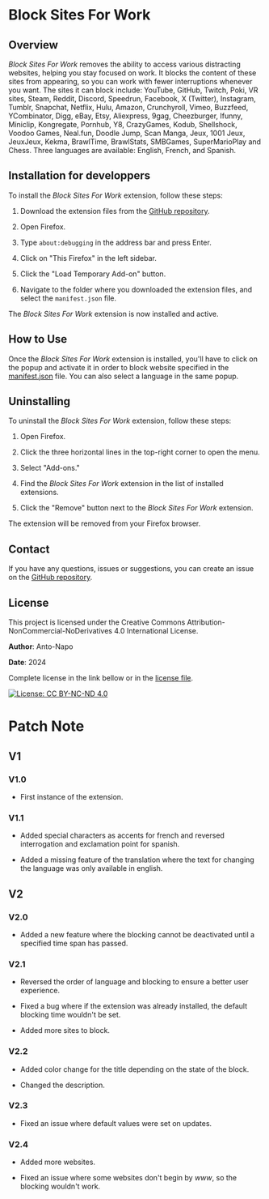 # Block Sites For Work

## Overview
*Block Sites For Work* removes the ability to access various distracting websites, helping you stay focused on work. It blocks the content of these sites from appearing, so you can work with fewer interruptions whenever you want. The sites it can block include: YouTube, GitHub, Twitch, Poki, VR sites, Steam, Reddit, Discord, Speedrun, Facebook, X (Twitter), Instagram, Tumblr, Snapchat, Netflix, Hulu, Amazon, Crunchyroll, Vimeo, Buzzfeed, YCombinator, Digg, eBay, Etsy, Aliexpress, 9gag, Cheezburger, Ifunny, Miniclip, Kongregate, Pornhub, Y8, CrazyGames, Kodub, Shellshock, Voodoo Games, Neal.fun, Doodle Jump, Scan Manga, Jeux, 1001 Jeux, JeuxJeux, Kekma, BrawlTime, BrawlStats, SMBGames, SuperMarioPlay and Chess. Three languages are available: English, French, and Spanish.

## Installation for developpers
To install the *Block Sites For Work* extension, follow these steps:

1. Download the extension files from the [GitHub repository](https://github.com/Anto-Napo/work-site-block-firefox).

2. Open Firefox.

3. Type `about:debugging` in the address bar and press Enter.

4. Click on "This Firefox" in the left sidebar.

5. Click the "Load Temporary Add-on" button.

6. Navigate to the folder where you downloaded the extension files, and select the `manifest.json` file.

The *Block Sites For Work* extension is now installed and active.

## How to Use
Once the *Block Sites For Work* extension is installed, you'll have to click on the popup and activate it in order to block website specified in the [manifest.json](manifest.json) file. You can also select a language in the same popup.

## Uninstalling
To uninstall the *Block Sites For Work* extension, follow these steps:

1. Open Firefox.

2. Click the three horizontal lines in the top-right corner to open the menu.

3. Select "Add-ons."

4. Find the *Block Sites For Work* extension in the list of installed extensions.

5. Click the "Remove" button next to the *Block Sites For Work* extension.

The extension will be removed from your Firefox browser.

## Contact
If you have any questions, issues or suggestions, you can create an issue on the [GitHub repository](https://github.com/Anto-Napo/work-site-block-firefox/issues).

## License

This project is licensed under the Creative Commons Attribution-NonCommercial-NoDerivatives 4.0 International License. 

**Author**: Anto-Napo

**Date**: 2024

Complete license in the link bellow or in the [license file](LICENSE).

[![License: CC BY-NC-ND 4.0](https://img.shields.io/badge/License-CC%20BY--NC--ND%204.0-lightgrey.svg)](https://creativecommons.org/licenses/by-nc-nd/4.0/)

# Patch Note

## V1

### V1.0

* First instance of the extension.

### V1.1

* Added special characters as accents for french and reversed interrogation and exclamation point for spanish.

* Added a missing feature of the translation where the text for changing the language was only available in english.

## V2

### V2.0

* Added a new feature where the blocking cannot be deactivated until a specified time span has passed.

### V2.1

* Reversed the order of language and blocking to ensure a better user experience.

* Fixed a bug where if the extension was already installed, the default blocking time wouldn't be set.

* Added more sites to block.

### V2.2

* Added color change for the title depending on the state of the block.

* Changed the description.

### V2.3

* Fixed an issue where default values were set on updates.

### V2.4

* Added more websites.

* Fixed an issue where some websites don't begin by *www*, so the blocking wouldn't work.